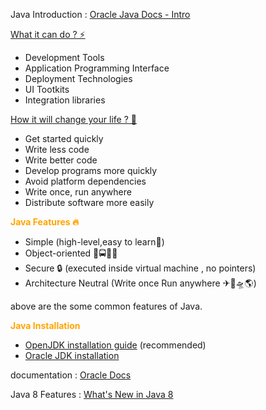 
Java Introduction : [Oracle Java Docs - Intro](https://docs.oracle.com/javase/tutorial/getStarted/intro/definition.html)

[What it can do ? ⚡](https://docs.oracle.com/javase/tutorial/getStarted/intro/cando.html)

- Development Tools
- Application Programming Interface
- Deployment Technologies
- UI Tootkits
- Integration libraries

[How it will change your life ? 🚀]()

- Get started quickly
- Write less code
- Write better code
- Develop programs more quickly
- Avoid platform dependencies
- Write once, run anywhere
- Distribute software more easily

<span style="color:orange">**Java Features 🔥**</span>
- Simple (high-level,easy to learn🤔)
- Object-oriented 🚗🚍🏯🌞
- Secure 🔒 (executed inside virtual machine , no pointers)
- Architecture Neutral (Write once Run anywhere ✈🚀🛸🌎)

above are the some common features of Java.

<span style="color:orange">**Java Installation**</span>

- [OpenJDK installation guide](https://openjdk.java.net/install/) (recommended) 
- [Oracle JDK installation](https://docs.oracle.com/en/java/javase/16/install/overview-jdk-installation.html#GUID-8677A77F-231A-40F7-98B9-1FD0B48C346A)
 



documentation   : [Oracle Docs](https://docs.oracle.com/javase/tutorial/java/index.html)

Java 8 Features : [What's New in Java 8](https://www.oracle.com/java/technologies/javase/8-whats-new.html)